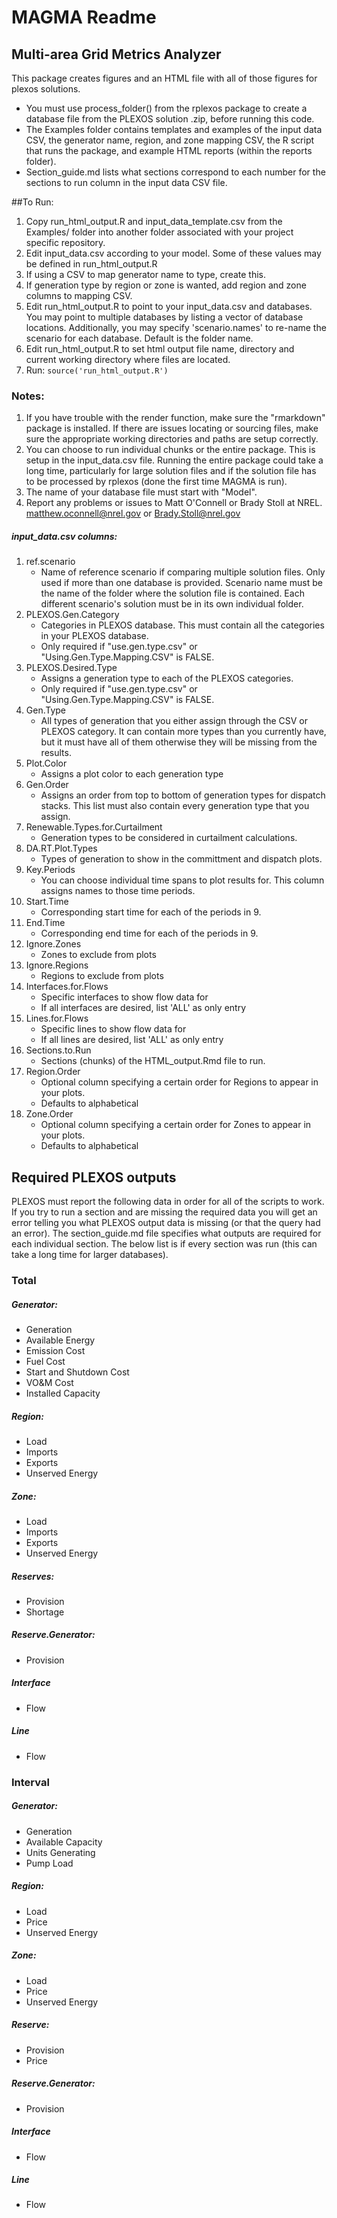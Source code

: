 # MAGMA Readme
## Multi-area Grid Metrics Analyzer

This package creates figures and an HTML file with all of those figures for plexos solutions.
* You must use process_folder() from the rplexos package to create a database file from the PLEXOS solution .zip, before running this code.
* The Examples folder contains templates and examples of the input data CSV, the generator name, region, and zone mapping CSV, the R script that runs the package, and example HTML reports (within the reports folder).
* Section_guide.md lists what sections correspond to each number for the sections to run column in the input data CSV file.

##To Run:
1. Copy run_html_output.R and input_data_template.csv from the Examples/ folder into another folder associated with your project specific repository.
2. Edit input_data.csv according to your model. Some of these values may be defined in run_html_output.R
3. If using a CSV to map generator name to type, create this.
4. If generation type by region or zone is wanted, add region and zone columns to mapping CSV.
5. Edit run_html_output.R to point to your input_data.csv and databases. You may point to multiple databases by listing a vector of database locations. Additionally, you may specify 'scenario.names' to re-name the scenario for each database. Default is the folder name. 
6. Edit run_html_output.R to set html output file name, directory and current working directory where files are located.
7. Run: ```source('run_html_output.R')```

### Notes:
1. If you have trouble with the render function, make sure the "rmarkdown" package is installed. If there are issues locating or sourcing files, make sure the appropriate working directories and paths are setup correctly.
2. You can choose to run individual chunks or the entire package. This is setup in the input_data.csv file. Running the entire package could take a long time, particularly for large solution files and if the solution file has to be processed by rplexos (done the first time MAGMA is run).
3. The name of your database file must start with "Model".
4. Report any problems or issues to Matt O'Connell or Brady Stoll at NREL. matthew.oconnell@nrel.gov or Brady.Stoll@nrel.gov

##### input_data.csv columns:
1. ref.scenario
	+ Name of reference scenario if comparing multiple solution files. Only used if more than one database is provided.
	Scenario name must be the name of the folder where the solution file is contained. Each different scenario's solution must be in its own individual folder. 
2. PLEXOS.Gen.Category
	+ Categories in PLEXOS database. This must contain all the categories in your PLEXOS database.
	+ Only required if "use.gen.type.csv" or "Using.Gen.Type.Mapping.CSV" is FALSE.
3. PLEXOS.Desired.Type	
	+ Assigns a generation type to each of the PLEXOS categories.
	+ Only required if "use.gen.type.csv" or "Using.Gen.Type.Mapping.CSV" is FALSE.
4. Gen.Type
	+ All types of generation that you either assign through the CSV or PLEXOS category. It can contain more types than you currently have, but it must have all of them otherwise they will be missing from the results.
5. Plot.Color
	+ Assigns a plot color to each generation type
6. Gen.Order
	+ Assigns an order from top to bottom of generation types for dispatch stacks. This list must also contain every generation type that you assign.
7. Renewable.Types.for.Curtailment
	+ Generation types to be considered in curtailment calculations.
8. DA.RT.Plot.Types
	+ Types of generation to show in the committment and dispatch plots.
9. Key.Periods
	+ You can choose individual time spans to plot results for. This column assigns names to those time periods.
10. Start.Time
	+ Corresponding start time for each of the periods in 9.
11. End.Time
	+ Corresponding end time for each of the periods in 9. 
12. Ignore.Zones
 	+ Zones to exclude from plots
13. Ignore.Regions
	+ Regions to exclude from plots
14. Interfaces.for.Flows
	+ Specific interfaces to show flow data for
	+ If all interfaces are desired, list 'ALL' as only entry
15. Lines.for.Flows
	+ Specific lines to show flow data for
	+ If all lines are desired, list 'ALL' as only entry
16. Sections.to.Run
	+ Sections (chunks) of the HTML_output.Rmd file to run.
17. Region.Order
	+ Optional column specifying a certain order for Regions to appear in your plots. 
	+ Defaults to alphabetical
18. Zone.Order
	+ Optional column specifying a certain order for Zones to appear in your plots. 
	+ Defaults to alphabetical


## Required PLEXOS outputs

PLEXOS must report the following data in order for all of the scripts to work. If you try to run a section and are missing the required data you will get an error telling you what PLEXOS output data is missing (or that the query had an error). The section_guide.md file specifies what outputs are required for each individual section. The below list is if every section was run (this can take a long time for larger databases).

### Total
##### Generator:
 + Generation
 + Available Energy
 + Emission Cost
 + Fuel Cost
 + Start and Shutdown Cost
 + VO&M Cost
 + Installed Capacity

##### Region:
 + Load
 + Imports
 + Exports
 + Unserved Energy

##### Zone:
 + Load
 + Imports
 + Exports
 + Unserved Energy

##### Reserves:
 + Provision
 + Shortage

##### Reserve.Generator:
 + Provision

##### Interface
 + Flow

##### Line
 + Flow

### Interval
##### Generator:
 + Generation
 + Available Capacity
 + Units Generating
 + Pump Load

##### Region:
 + Load
 + Price
 + Unserved Energy
 
##### Zone:
 + Load
 + Price
 + Unserved Energy

##### Reserve:
 + Provision
 + Price
 
##### Reserve.Generator:
 + Provision

##### Interface
 + Flow

##### Line 
 + Flow
